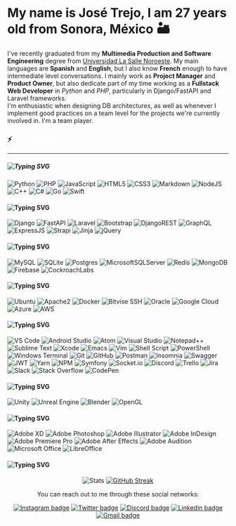 

# My name is __José Trejo__, I am 27 years old from __Sonora, México__ 🏜

I've recently graduated from my __Multimedia Production and Software Engineering__ degree from [Universidad La Salle Noroeste](https://www.lasallenoroeste.edu.mx/). My main languages are __Spanish__ and __English__, but I also know __French__ enough to have intermediate level conversations. I mainly work as __Project Manager__ and __Product Owner__, but also dedicate part of my time working as a __Fullstack Web Developer__ in _Python_ and _PHP_, particularly in Django/FastAPI and Laravel frameworks.  
I'm enthusiastic when designing DB architectures, as well as whenever I implement good practices on a team level for the projects we're currently involved in. I'm a team player.
### ⚡ <span style="color:white">Technologies</span>
<hr />

##### ![Typing SVG](https://readme-typing-svg.herokuapp.com?vCenter=true&height=18&font=Arial&size=18&duration=10000&color=F7F7F7&lines=%F0%9F%91%A8%E2%80%8D%F0%9F%92%BB+Programming+and+Markup+Languages)

![Python](https://img.shields.io/badge/Python-3670A0?logo=python&logoColor=ffdd54)
![PHP](https://img.shields.io/badge/PHP-777BB4?logo=php&logoColor=white)
![JavaScript](https://img.shields.io/badge/-JavaScript-F7DF1C?logo=javascript&logoColor=black&color=F7DF1C)
![HTML5](https://img.shields.io/badge/-HTML5-E44D27?logo=html5&logoColor=ffffff)
![CSS3](https://img.shields.io/badge/-CSS3-1572B6?logo=css3)
![Markdown](https://img.shields.io/badge/Markdown-%23000000.svg?logo=markdown&logoColor=white)
![NodeJS](https://img.shields.io/badge/NodeJS-6DA55F?logo=node.js&logoColor=white)
![C++](https://img.shields.io/badge/C++-%2300599C.svg?logo=c%2B%2B&logoColor=white)
![C#](https://img.shields.io/badge/C%23-%23239120.svg?logo=c-sharp&logoColor=white)
![Go](https://img.shields.io/badge/Go-%2300ADD8.svg?logo=go&logoColor=white)
![Swift](https://img.shields.io/badge/Swift-F54A2A?logo=swift&logoColor=white)

#### ![Typing SVG](https://readme-typing-svg.herokuapp.com?vCenter=true&height=18&font=Arial&size=18&color=F7F7F7&lines=%F0%9F%A7%B0++Frameworks)

![Django](https://img.shields.io/badge/Django-092E20?logo=django&logoColor=white)
![FastAPI](https://img.shields.io/badge/FastAPI-005571?logo=fastapi)
![Laravel](https://img.shields.io/badge/Laravel-%23FF2D20.svg?flat-square&logo=laravel&logoColor=white)
![Bootstrap](https://img.shields.io/badge/Bootstrap-563D7C?logo=bootstrap&logoColor=white)
![DjangoREST](https://img.shields.io/badge/Django-REST-ff1709?logo=django&logoColor=white&color=ff1709&labelColor=gray)
![GraphQL](https://img.shields.io/badge/-GraphQL-E10098?&logo=graphql&logoColor=white)
![ExpressJS](https://img.shields.io/badge/ExpressJS-404d59?logo=express&logoColor=61DAFB)
![Strapi](https://img.shields.io/badge/Strapi-%232E7EEA.svg?logo=strapi&logoColor=white)
![Jinja](https://img.shields.io/badge/Jinja-white.svg?logo=jinja&logoColor=black)
![jQuery](https://img.shields.io/badge/jQuery-%230769AD.svg?logo=jquery&logoColor=white)

#### ![Typing SVG](https://readme-typing-svg.herokuapp.com?vCenter=true&height=18&font=Arial&size=18&color=F7F7F7&lines=%F0%9F%97%84%EF%B8%8F+Databases)

![MySQL](https://img.shields.io/badge/MySQL-00f?logo=mysql&logoColor=white)
![SQLite](https://img.shields.io/badge/SQLite-07405e?logo=sqlite&logoColor=white)
![Postgres](https://img.shields.io/badge/Postgres-316192?logo=postgresql&logoColor=white)
![MicrosoftSQLServer](https://img.shields.io/badge/Microsoft%20SQL%20Sever-CC2927?logo=microsoft%20sql%20server&logoColor=white)
![Redis](https://img.shields.io/badge/Redis-DD0031?logo=redis&logoColor=white)
![MongoDB](https://img.shields.io/badge/MongoDB-4ea94b?logo=mongodb&logoColor=white)
![Firebase](https://img.shields.io/badge/Firebase-039BE5?logo=Firebase&logoColor=white)
![CockroachLabs](https://img.shields.io/badge/Cockroach%20Labs-6933FF?logo=Cockroach%20Labs&logoColor=white)

#### ![Typing SVG](https://readme-typing-svg.herokuapp.com?vCenter=true&height=18&font=Arial&size=18&color=F7F7F7&lines=%F0%9F%94%8C+Devops)

![Ubuntu](https://img.shields.io/badge/Ubuntu-E95420?logo=ubuntu&logoColor=white)
![Apache2](https://img.shields.io/badge/Apache2-D42029?logo=apache&logoColor=white)
![Docker](https://img.shields.io/badge/Docker-0db7ed?logo=docker&logoColor=white)
![Bitvise SSH](https://img.shields.io/badge/Bitvise_SSH_Client-2185D0?logo=google-cloud&logoColor=white)
![Oracle](https://img.shields.io/badge/Oracle_Cloud-F80000?logo=oracle&logoColor=white)
![Google Cloud](https://img.shields.io/badge/GoogleCloud-%234285F4.svg?logo=google-cloud&logoColor=white)
![Azure](https://img.shields.io/badge/Azure-%230072C6.svg?logo=microsoftazure&logoColor=white)
![AWS](https://img.shields.io/badge/AWS-%23FF9900.svg?logo=amazon-aws&logoColor=white)

#### ![Typing SVG](https://readme-typing-svg.herokuapp.com?vCenter=true&height=18&font=Arial&size=18&color=F7F7F7&lines=%F0%9F%94%A7+Tools)

![VS Code](https://img.shields.io/badge/-VSCode-007ACC?logo=visual-studio-code)
![Android Studio](https://img.shields.io/badge/Android%20Studio-3DDC84.svg?logo=android-studio&logoColor=white)
![Atom](https://img.shields.io/badge/Atom-%2366595C.svg?logo=atom&logoColor=white)
![Visual Studio](https://img.shields.io/badge/Visual%20Studio-5C2D91.svg?logo=visual-studio&logoColor=white)
![Notepad++](https://img.shields.io/badge/Notepad++-7DC58D.svg?logo=notepad%2b%2b&logoColor=white)
![Sublime Text](https://img.shields.io/badge/Sublime_Text-%23575757.svg?logo=sublime-text&logoColor=important)
![Xcode](https://img.shields.io/badge/Xcode-007ACC?logo=Xcode&logoColor=white)
![Emacs](https://img.shields.io/badge/Emacs-%237F5AB6.svg?&logo=gnu-emacs&logoColor=white)
![Vim](https://img.shields.io/badge/VIM-%2311AB00.svg?logo=vim&logoColor=white)
![Shell Script](https://img.shields.io/badge/Bash-%23121011.svg?logo=gnu-bash&logoColor=white)
![PowerShell](https://img.shields.io/badge/PowerShell-%235391FE.svg?logo=powershell&logoColor=white)
![Windows Terminal](https://img.shields.io/badge/Windows%20Terminal-%234D4D4D.svg?logo=windows-terminal&logoColor=white)
![Git](https://img.shields.io/badge/-Git-F05032?logo=git&logoColor=ffffff)
![GitHub](https://img.shields.io/badge/Github-%23121011.svg?logo=github&logoColor=white)
![Postman](https://img.shields.io/badge/Postman-FF6C37?logo=postman&logoColor=white)
![Insomnia](https://img.shields.io/badge/Insomnia-white?logo=insomnia&logoColor=5849BE)
![Swagger](https://img.shields.io/badge/-Swagger-%23Clojure?logo=swagger&logoColor=white)
![JWT](https://img.shields.io/badge/JWT-black?logo=JSON%20web%20tokens)
![Yarn](https://img.shields.io/badge/Yarn-%232C8EBB.svg?logo=yarn&logoColor=white)
![NPM](https://img.shields.io/badge/NPM-%23000000.svg?logo=npm&logoColor=white)
![Symfony](https://img.shields.io/badge/Symfony-%23000000.svg?logo=symfony&logoColor=white)
![Socket.io](https://img.shields.io/badge/Socket.io-black?logo=socket.io&badgeColor=010101)
![Discord](https://img.shields.io/badge/Discord-%237289DA.svg?logo=discord&logoColor=white)
![Trello](https://img.shields.io/badge/Trello-026AA7?logo=Trello&logoColor=white)
![Jira](https://img.shields.io/badge/Jira-%230A0FFF.svg?logo=jira&logoColor=white)
![Slack](https://img.shields.io/badge/Slack-4A154B?logo=slack&logoColor=white)
![Stack Overflow](https://img.shields.io/badge/-Stack_Overflow-FE7A16?logo=stack-overflow&logoColor=white)
![CodePen](https://img.shields.io/badge/CodePen-white?logo=codepen&logoColor=black)

#### ![Typing SVG](https://readme-typing-svg.herokuapp.com?vCenter=true&height=18&font=Arial&size=18&color=F7F7F7&lines=%F0%9F%8E%AE+Game+Development)

![Unity](https://img.shields.io/badge/Unity-%23000000.svg?logo=unity&logoColor=white)
![Unreal Engine](https://img.shields.io/badge/Unreal_Engine-%23313131.svg?logo=unrealengine&logoColor=white)
![Blender](https://img.shields.io/badge/Blender-%23F5792A.svg?logo=blender&logoColor=white)
![OpenGL](https://img.shields.io/badge/OpenGL-%23FFFFFF.svg?logo=opengl)

#### ![Typing SVG](https://readme-typing-svg.herokuapp.com?vCenter=true&height=18&font=Arial&size=18&color=F7F7F7&lines=%F0%9F%92%BB+Multimedia+Software)

![Adobe XD](https://img.shields.io/badge/Adobe%20XD-470137?logo=Adobe%20XD&logoColor=#FF61F6)
![Adobe Photoshop](https://img.shields.io/badge/Adobe%20Photoshop-%2331A8FF.svg?logo=adobe%20photoshop&logoColor=white)
![Adobe Illustrator](https://img.shields.io/badge/Adobe%20Illustrator-%23FF9A00.svg?logo=adobe%20illustrator&logoColor=white)
![Adobe InDesign](https://img.shields.io/badge/Adobe%20InDesign-49021F?logo=adobeindesign&logoColor=white)
![Adobe Premiere Pro](https://img.shields.io/badge/Adobe%20Premiere%20Pro-9999FF.svg?logo=Adobe%20Premiere%20Pro&logoColor=white)
![Adobe After Effects](https://img.shields.io/badge/Adobe%20After%20Effects-9999FF.svg?logo=Adobe%20After%20Effects&logoColor=white)
![Adobe Audition](https://img.shields.io/badge/Adobe%20Audition-9999FF.svg?logo=Adobe%20Audition&logoColor=white)
![Microsoft Office](https://img.shields.io/badge/Microsoft_Office-D83B01?logo=microsoft-office&logoColor=white)
![LibreOffice](https://img.shields.io/badge/LibreOffice-%2318A303?logo=LibreOffice&logoColor=white)

#### ![Typing SVG](https://readme-typing-svg.herokuapp.com?vCenter=true&height=18&font=Arial&size=18&color=F7F7F7&lines=%F0%9F%93%8A+Github+Stats)


<div align="center">

![Stats](https://github-readme-stats.vercel.app/api?username=joseatrejos&count_private=true&show_icons=true&include_all_commits=true&theme=dark)
[![GitHub Streak](http://github-readme-streak-stats.herokuapp.com?vCenter=true&height=18user=joseatrejos&theme=dark&hide_border=false&date_format=M%20j%5B%2C%20Y%5D)](https://git.io/streak-stats)
</div>

<div align="center">
You can reach out to me through these social networks:

[![Instagram badge](https://img.shields.io/badge/-@joseatrejos-ff69b4?logo=instagram&logoColor=white)](https://instagram.com/joseatrejos)
[![Twitter badge](https://img.shields.io/badge/-@joseatrejos-1DA1F2?logo=twitter&logoColor=ffffff)](https://twitter.com/joseatrejos)
[![Discord badge](https://img.shields.io/badge/-joseatrejos%233196-7289da?logo=Discord&logoColor=white)](https://discordapp.com/users/323880953137332234)
[![Linkedin badge](https://img.shields.io/badge/-joseatrejos-blue?logo=Linkedin&logoColor=white)](https://www.linkedin.com/in/joseatrejos/)
[![Gmail badge](https://img.shields.io/badge/-joseatrejos@gmail.com-red?logo=gmail&logoColor=white)](mailto:joseatrejos@gmail.com)
</div>
